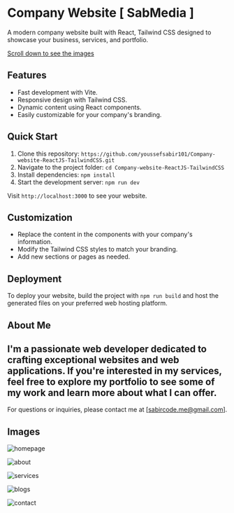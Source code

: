 # Company Website [  SabMedia ]

A modern company website built with React, Tailwind CSS designed to showcase your business, services, and portfolio.

[Scroll down to see the images](#images)

## Features

- Fast development with Vite.
- Responsive design with Tailwind CSS.
- Dynamic content using React components.
- Easily customizable for your company's branding.

## Quick Start

1. Clone this repository: `https://github.com/youssefsabir101/Company-website-ReactJS-TailwindCSS.git`
2. Navigate to the project folder: `cd Company-website-ReactJS-TailwindCSS`
3. Install dependencies: `npm install`
4. Start the development server: `npm run dev`

Visit `http://localhost:3000` to see your website.

## Customization

- Replace the content in the components with your company's information.
- Modify the Tailwind CSS styles to match your branding.
- Add new sections or pages as needed.

## Deployment

To deploy your website, build the project with `npm run build` and host the generated files on your preferred web hosting platform.



## About Me

I'm a passionate web developer dedicated to crafting exceptional websites and web applications. If you're interested in my services, feel free to explore my portfolio to see some of my work and learn more about what I can offer.
---

For questions or inquiries, please contact me at [sabircode.me@gmail.com].




## Images

![homepage](https://github.com/youssefsabir101/Company-website-ReactJS-TailwindCSS/assets/106603638/008aea0c-8171-43df-b317-80b442c7db58)

![about](https://github.com/youssefsabir101/Company-website-ReactJS-TailwindCSS/assets/106603638/9917e9d6-74d9-4a91-a2c6-3e0ec673591b)

![services](https://github.com/youssefsabir101/Company-website-ReactJS-TailwindCSS/assets/106603638/7ba4f86f-91ca-4c77-9049-e4eae4116f75)

![blogs](https://github.com/youssefsabir101/Company-website-ReactJS-TailwindCSS/assets/106603638/291817e5-1834-4edc-a811-b549790f7bc9)

![contact](https://github.com/youssefsabir101/Company-website-ReactJS-TailwindCSS/assets/106603638/a05468ae-27a6-4dbf-80f3-f08346670fa2)






